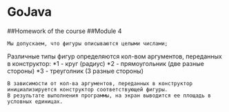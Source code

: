# GoJava
##Homework of the course
##Module 4 
```
Мы допускаем, что фигуры описываются целыми числами;
```
Различные типы фигур определяются кол-вом аргументов, переданных в конструктор:
*1 - круг (радиус)
*2 - прямоугольник (две разные стороны)
*3 - треуголник (3 разные стороны)
```
В зависимости от кол-ва аргументов, переданных в конструктор инициализируется конструктор соответствующей фигуры.
В результате выполнения программы, на экран выводится ее площадь в условных единицах.
```
